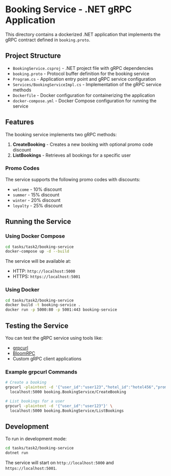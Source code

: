 # Booking Service - .NET gRPC Application

This directory contains a dockerized .NET application that implements the gRPC contract defined in `booking.proto`.

## Project Structure

- `BookingService.csproj` - .NET project file with gRPC dependencies
- `booking.proto` - Protocol buffer definition for the booking service
- `Program.cs` - Application entry point and gRPC service configuration
- `Services/BookingServiceImpl.cs` - Implementation of the gRPC service methods
- `Dockerfile` - Docker configuration for containerizing the application
- `docker-compose.yml` - Docker Compose configuration for running the service

## Features

The booking service implements two gRPC methods:

1. **CreateBooking** - Creates a new booking with optional promo code discount
2. **ListBookings** - Retrieves all bookings for a specific user

### Promo Codes

The service supports the following promo codes with discounts:
- `welcome` - 10% discount
- `summer` - 15% discount  
- `winter` - 20% discount
- `loyalty` - 25% discount

## Running the Service

### Using Docker Compose

```bash
cd tasks/task2/booking-service
docker-compose up -d --build
```

The service will be available at:
- HTTP: `http://localhost:5000`
- HTTPS: `https://localhost:5001`

### Using Docker

```bash
cd tasks/task2/booking-service
docker build -t booking-service .
docker run -p 5000:80 -p 5001:443 booking-service
```

## Testing the Service

You can test the gRPC service using tools like:
- [grpcurl](https://github.com/fullstorydev/grpcurl)
- [BloomRPC](https://github.com/uw-labs/bloomrpc)
- Custom gRPC client applications

### Example grpcurl Commands

```bash
# Create a booking
grpcurl -plaintext -d '{"user_id":"user123","hotel_id":"hotel456","promo_code":"welcome"}' \
  localhost:5000 booking.BookingService/CreateBooking

# List bookings for a user
grpcurl -plaintext -d '{"user_id":"user123"}' \
  localhost:5000 booking.BookingService/ListBookings
```

## Development

To run in development mode:

```bash
cd tasks/task2/booking-service
dotnet run
```

The service will start on `http://localhost:5000` and `https://localhost:5001`.
